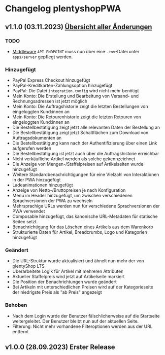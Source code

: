 # Changelog plentyshopPWA

## v1.1.0 (03.11.2023) <a href="https://github.com/plentymarkets/plentyshop-pwa/compare/v1.0.0...v1.1.0" target="_blank" rel="noopener"><b>Übersicht aller Änderungen</b></a>

### TODO

- [Middleware](./docs/config/middleware.md) `API_ENDPOINT` muss nun über eine `.env`-Datei unter `apps/server` gepflegt werden.

### Hinzugefügt

- PayPal Express Checkout hinzugefügt
- PayPal-Kreditkarten-Zahlungsoption hinzugefügt
- PayPal: Die Datei `integration.config` wird nicht mehr benötigt
- Mein Konto: Die Erstellung und Bearbeitung von Versand- und Rechnungsadressen ist jetzt möglich
- Mein Konto: Die Auftragshistorie zeigt die letzten Bestellungen von eingeloggten Kund:innen an
- Mein Konto: Die Retourenhistorie zeigt die letzten Retouren von eingeloggten Kund:innen an
- Die Bestellbestätigung zeigt jetzt alle relevanten Daten der Bestellung an
- Die Bestellbestätigung zeigt jetzt Schaltflächen zum Download von Auftragsdokumenten an
- Die Bestellbestätigung kann nach der Authentifizierung über einen Link aufgerufen werden
- Die Bestellbestätigung ist jetzt auch über die Auftragshistorie erreichbar
- Nicht verkäufliche Artikel werden als solche gekennzeichnet
- Die Anzeige von Mengen-/Staffelpreisen auf Artikelseiten wurde hinzugefügt
- Weitere Standardbenachrichtigungen für eine Vielzahl von Interaktionen in der PWA hinzugefügt
- Ladeanimationen hinzugefügt
- Anzeige von Netto-/Bruttopreisen je nach Konfiguration
- Menü im Header hinzugefügt, um zwischen verschiedenen Sprachversionen der PWA zu wechseln
- Mehrsprachige URLs werden nun für verschiedene Sprachversionen der PWA verwendet
- Composable hinzugefügt, das kanonische URL-Metadaten für statische Seiten setzt.
- Benachrichtigung für das Löschen eines Artikels aus dem Warenkorb
- Strukturierte Daten für Artikel, Breadcrumbs, Logo und Kategorien hinzugefügt

### Geändert

- Die URL-Struktur wurde aktualisiert und ähnelt nun mehr der von plentyShop LTS
- Überarbeitete Logik für Artikel mit mehreren Attributen
- Aktueller Staffelpreis wird jetzt auf Artikelseite markiert
- Die Position der Benachrichtungen wurde geändert
- Bei Artikeln mit unterschiedlichen Preisen wird auf der Kategorieseite der niedrigste Preis als "ab Preis" angezeigt

### Behoben

- Nach dem Login wurde der Benutzer fälschlicherweise auf die Startseite weitergeleitet. Der Benutzer bleibt nun auf der aktuellen Seite.
- Filterung: Nicht mehr vorhandene Filteroptionen werden aus der URL entfernt

## v1.0.0 (28.09.2023) Erster Release
